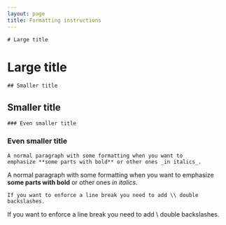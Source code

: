 ```yaml
---
layout: page
title: Formatting instructions
---
```


`# Large title`

# Large title

`## Smaller title`

## Smaller title

`### Even smaller title`

### Even smaller title

```
A normal paragraph with some formatting when you want to
emphasize **some parts with bold** or other ones _in italics_.
```

A normal paragraph with some formatting when you want to emphasize **some parts with bold** or other ones _in italics_.

`If you want to enforce a line break you need to add \\
double backslashes.`

If you want to enforce a line break you need to add \\
double backslashes.
